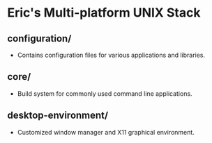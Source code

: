 Eric's Multi-platform UNIX Stack
================================

configuration/
--------------

- Contains configuration files for various applications and libraries.

core/
-----

- Build system for commonly used command line applications.

desktop-environment/
--------------------

- Customized window manager and X11 graphical environment.

